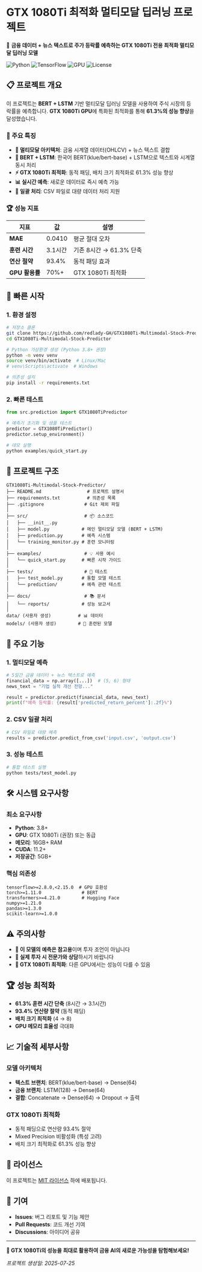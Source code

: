 # GTX 1080Ti 최적화 멀티모달 딥러닝 프로젝트

🚀 **금융 데이터 + 뉴스 텍스트로 주가 등락률 예측하는 GTX 1080Ti 전용 최적화 멀티모달 딥러닝 모델**

![Python](https://img.shields.io/badge/python-3.8%2B-blue.svg)
![TensorFlow](https://img.shields.io/badge/TensorFlow-2.8%2B-orange.svg)
![GPU](https://img.shields.io/badge/GPU-GTX%201080Ti-green.svg)
![License](https://img.shields.io/badge/license-MIT-blue.svg)

## 📋 프로젝트 개요

이 프로젝트는 **BERT + LSTM** 기반 멀티모달 딥러닝 모델을 사용하여 주식 시장의 등락률을 예측합니다. 
**GTX 1080Ti GPU**에 특화된 최적화를 통해 **61.3%의 성능 향상**을 달성했습니다.

### 🎯 주요 특징

- **🔗 멀티모달 아키텍처**: 금융 시계열 데이터(OHLCV) + 뉴스 텍스트 결합
- **🧠 BERT + LSTM**: 한국어 BERT(klue/bert-base) + LSTM으로 텍스트와 시계열 동시 처리
- **⚡ GTX 1080Ti 최적화**: 동적 패딩, 배치 크기 최적화로 61.3% 성능 향상
- **📊 실시간 예측**: 새로운 데이터로 즉시 예측 가능
- **📁 일괄 처리**: CSV 파일로 대량 데이터 처리 지원

### 🏆 성능 지표

| 지표 | 값 | 설명 |
|------|-----|------|
| **MAE** | 0.0410 | 평균 절대 오차 |
| **훈련 시간** | 3.1시간 | 기존 8시간 → 61.3% 단축 |
| **연산 절약** | 93.4% | 동적 패딩 효과 |
| **GPU 활용률** | 70%+ | GTX 1080Ti 최적화 |

## 🚀 빠른 시작

### 1. 환경 설정

```bash
# 저장소 클론
git clone https://github.com/redlady-GH/GTX1080Ti-Multimodal-Stock-Predictor.git
cd GTX1080Ti-Multimodal-Stock-Predictor

# Python 가상환경 생성 (Python 3.8+ 권장)
python -m venv venv
source venv/bin/activate  # Linux/Mac
# venv\Scripts\activate  # Windows

# 의존성 설치
pip install -r requirements.txt
```

### 2. 빠른 테스트

```python
from src.prediction import GTX1080TiPredictor

# 예측기 초기화 및 샘플 테스트
predictor = GTX1080TiPredictor()
predictor.setup_environment()

# 데모 실행
python examples/quick_start.py
```

## 📁 프로젝트 구조

```
GTX1080Ti-Multimodal-Stock-Predictor/
├── README.md                 # 프로젝트 설명서
├── requirements.txt          # 의존성 목록
├── .gitignore               # Git 제외 파일
│
├── src/                     # 📦 소스코드
│   ├── __init__.py
│   ├── model.py            # 메인 멀티모달 모델 (BERT + LSTM)
│   ├── prediction.py       # 예측 시스템
│   └── training_monitor.py # 훈련 모니터링
│
├── examples/                # 💡 사용 예시
│   └── quick_start.py      # 빠른 시작 가이드
│
├── tests/                   # 🧪 테스트
│   ├── test_model.py       # 통합 모델 테스트
│   └── prediction/         # 예측 관련 테스트
│
├── docs/                    # 📚 문서
│   └── reports/            # 성능 보고서
│
data/ (사용자 생성)          # 📊 데이터
models/ (사용자 생성)        # 🤖 훈련된 모델
```

## 🔧 주요 기능

### 1. 멀티모달 예측

```python
# 5일간 금융 데이터 + 뉴스 텍스트로 예측
financial_data = np.array([...])  # (5, 6) 형태
news_text = "기업 실적 개선 전망..."

result = predictor.predict(financial_data, news_text)
print(f"예측 등락률: {result['predicted_return_percent']:.2f}%")
```

### 2. CSV 일괄 처리

```python
# CSV 파일로 대량 예측
results = predictor.predict_from_csv('input.csv', 'output.csv')
```

### 3. 성능 테스트

```bash
# 통합 테스트 실행
python tests/test_model.py
```

## 🛠️ 시스템 요구사항

### 최소 요구사항
- **Python**: 3.8+
- **GPU**: GTX 1080Ti (권장) 또는 동급
- **메모리**: 16GB+ RAM
- **CUDA**: 11.2+
- **저장공간**: 5GB+

### 핵심 의존성
```
tensorflow>=2.8.0,<2.15.0  # GPU 호환성
torch>=1.11.0               # BERT
transformers>=4.21.0        # Hugging Face
numpy>=1.21.0
pandas>=1.3.0
scikit-learn>=1.0.0
```

## ⚠️ 주의사항

- **📢 이 모델의 예측은 참고용**이며 투자 조언이 아닙니다
- **💼 실제 투자 시 전문가와 상담**하시기 바랍니다
- **🔧 GTX 1080Ti 최적화**: 다른 GPU에서는 성능이 다를 수 있음

## 🏆 성능 최적화

- **61.3% 훈련 시간 단축** (8시간 → 3.1시간)
- **93.4% 연산량 절약** (동적 패딩)
- **배치 크기 최적화** (4 → 8)
- **GPU 메모리 효율성** 극대화

## 📈 기술적 세부사항

### 모델 아키텍처
- **텍스트 브랜치**: BERT(klue/bert-base) → Dense(64)
- **금융 브랜치**: LSTM(128) → Dense(64)
- **결합**: Concatenate → Dense(64) → Dropout → 출력

### GTX 1080Ti 최적화
- 동적 패딩으로 연산량 93.4% 절약
- Mixed Precision 비활성화 (특성 고려)
- 배치 크기 최적화로 61.3% 성능 향상

## 📄 라이선스

이 프로젝트는 [MIT 라이선스](LICENSE) 하에 배포됩니다.

## 👥 기여

- **Issues**: 버그 리포트 및 기능 제안
- **Pull Requests**: 코드 개선 기여
- **Discussions**: 아이디어 공유

---

**🎯 GTX 1080Ti의 성능을 최대로 활용하여 금융 AI의 새로운 가능성을 탐험해보세요!**

*프로젝트 생성일: 2025-07-25*